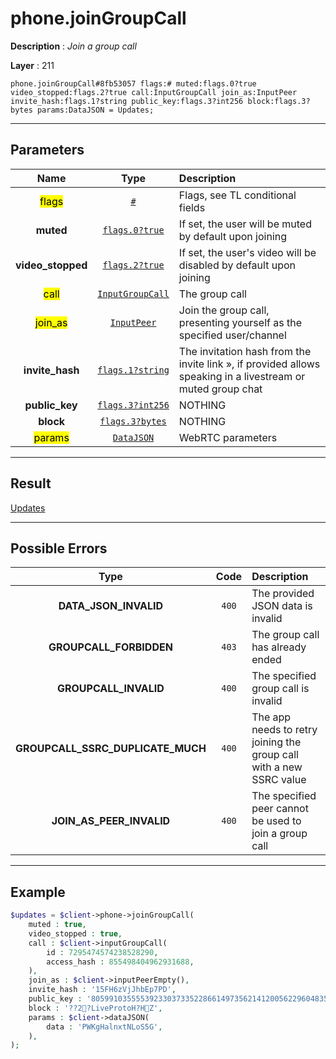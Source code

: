 # phone.joinGroupCall

**Description** : *Join a group call*

**Layer** : 211

```tl
phone.joinGroupCall#8fb53057 flags:# muted:flags.0?true video_stopped:flags.2?true call:InputGroupCall join_as:InputPeer invite_hash:flags.1?string public_key:flags.3?int256 block:flags.3?bytes params:DataJSON = Updates;
```

---

## Parameters

| Name | Type | Description |
| :---: | :---: | :--- |
| <mark>flags</mark> | [`#`](type/#) | Flags, see TL conditional fields |
| **muted** | [`flags.0?true`](type/true) | If set, the user will be muted by default upon joining |
| **video_stopped** | [`flags.2?true`](type/true) | If set, the user's video will be disabled by default upon joining |
| <mark>call</mark> | [`InputGroupCall`](type/InputGroupCall) | The group call |
| <mark>join_as</mark> | [`InputPeer`](type/InputPeer) | Join the group call, presenting yourself as the specified user/channel |
| **invite_hash** | [`flags.1?string`](type/string) | The invitation hash from the invite link », if provided allows speaking in a livestream or muted group chat |
| **public_key** | [`flags.3?int256`](type/int256) | NOTHING |
| **block** | [`flags.3?bytes`](type/bytes) | NOTHING |
| <mark>params</mark> | [`DataJSON`](type/DataJSON) | WebRTC parameters |

---

## Result

[Updates](type/Updates)

---

## Possible Errors

| Type | Code | Description |
| :---: | :---: | :--- |
| **DATA_JSON_INVALID** | `400` | The provided JSON data is invalid |
| **GROUPCALL_FORBIDDEN** | `403` | The group call has already ended |
| **GROUPCALL_INVALID** | `400` | The specified group call is invalid |
| **GROUPCALL_SSRC_DUPLICATE_MUCH** | `400` | The app needs to retry joining the group call with a new SSRC value |
| **JOIN_AS_PEER_INVALID** | `400` | The specified peer cannot be used to join a group call |

---

## Example

```php
$updates = $client->phone->joinGroupCall(
	muted : true,
	video_stopped : true,
	call : $client->inputGroupCall(
		id : 7295474574238528290,
		access_hash : 855498404962931688,
	),
	join_as : $client->inputPeerEmpty(),
	invite_hash : '15FH6zVjJhbEp7PD',
	public_key : '80599103555539233037335228661497356214120056229604835790989630488696232953358',
	block : '??2?LiveProtoH?HZ',
	params : $client->dataJSON(
		data : 'PWKgHalnxtNLoS5G',
	),
);
```